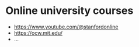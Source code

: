 # Online university courses

- https://www.youtube.com/@stanfordonline
- https://ocw.mit.edu/
- ...

